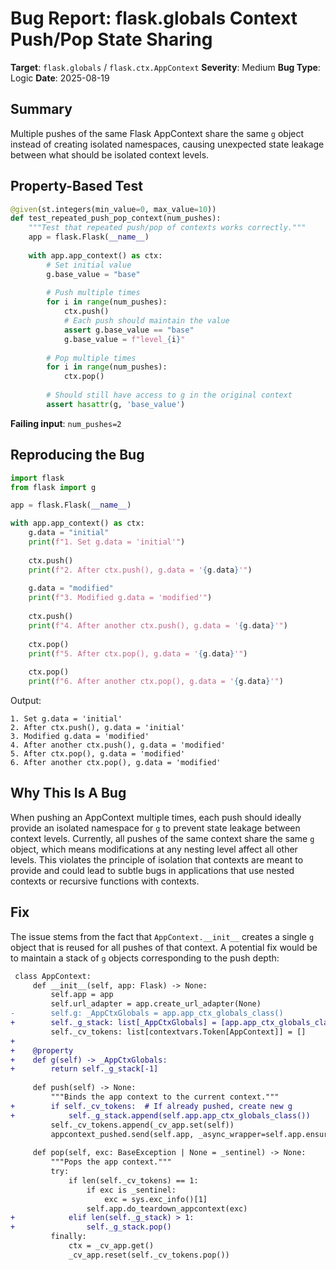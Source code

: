 # Bug Report: flask.globals Context Push/Pop State Sharing

**Target**: `flask.globals` / `flask.ctx.AppContext`
**Severity**: Medium
**Bug Type**: Logic
**Date**: 2025-08-19

## Summary

Multiple pushes of the same Flask AppContext share the same `g` object instead of creating isolated namespaces, causing unexpected state leakage between what should be isolated context levels.

## Property-Based Test

```python
@given(st.integers(min_value=0, max_value=10))
def test_repeated_push_pop_context(num_pushes):
    """Test that repeated push/pop of contexts works correctly."""
    app = flask.Flask(__name__)
    
    with app.app_context() as ctx:
        # Set initial value
        g.base_value = "base"
        
        # Push multiple times
        for i in range(num_pushes):
            ctx.push()
            # Each push should maintain the value
            assert g.base_value == "base"
            g.base_value = f"level_{i}"
        
        # Pop multiple times
        for i in range(num_pushes):
            ctx.pop()
        
        # Should still have access to g in the original context
        assert hasattr(g, 'base_value')
```

**Failing input**: `num_pushes=2`

## Reproducing the Bug

```python
import flask
from flask import g

app = flask.Flask(__name__)

with app.app_context() as ctx:
    g.data = "initial"
    print(f"1. Set g.data = 'initial'")
    
    ctx.push()
    print(f"2. After ctx.push(), g.data = '{g.data}'")
    
    g.data = "modified"
    print(f"3. Modified g.data = 'modified'")
    
    ctx.push()
    print(f"4. After another ctx.push(), g.data = '{g.data}'")
    
    ctx.pop()
    print(f"5. After ctx.pop(), g.data = '{g.data}'")
    
    ctx.pop()
    print(f"6. After another ctx.pop(), g.data = '{g.data}'")
```

Output:
```
1. Set g.data = 'initial'
2. After ctx.push(), g.data = 'initial'
3. Modified g.data = 'modified'
4. After another ctx.push(), g.data = 'modified'
5. After ctx.pop(), g.data = 'modified'
6. After another ctx.pop(), g.data = 'modified'
```

## Why This Is A Bug

When pushing an AppContext multiple times, each push should ideally provide an isolated namespace for `g` to prevent state leakage between context levels. Currently, all pushes of the same context share the same `g` object, which means modifications at any nesting level affect all other levels. This violates the principle of isolation that contexts are meant to provide and could lead to subtle bugs in applications that use nested contexts or recursive functions with contexts.

## Fix

The issue stems from the fact that `AppContext.__init__` creates a single `g` object that is reused for all pushes of that context. A potential fix would be to maintain a stack of `g` objects corresponding to the push depth:

```diff
 class AppContext:
     def __init__(self, app: Flask) -> None:
         self.app = app
         self.url_adapter = app.create_url_adapter(None)
-        self.g: _AppCtxGlobals = app.app_ctx_globals_class()
+        self._g_stack: list[_AppCtxGlobals] = [app.app_ctx_globals_class()]
         self._cv_tokens: list[contextvars.Token[AppContext]] = []
+    
+    @property
+    def g(self) -> _AppCtxGlobals:
+        return self._g_stack[-1]
     
     def push(self) -> None:
         """Binds the app context to the current context."""
+        if self._cv_tokens:  # If already pushed, create new g
+            self._g_stack.append(self.app.app_ctx_globals_class())
         self._cv_tokens.append(_cv_app.set(self))
         appcontext_pushed.send(self.app, _async_wrapper=self.app.ensure_sync)
     
     def pop(self, exc: BaseException | None = _sentinel) -> None:
         """Pops the app context."""
         try:
             if len(self._cv_tokens) == 1:
                 if exc is _sentinel:
                     exc = sys.exc_info()[1]
                 self.app.do_teardown_appcontext(exc)
+            elif len(self._g_stack) > 1:
+                self._g_stack.pop()
         finally:
             ctx = _cv_app.get()
             _cv_app.reset(self._cv_tokens.pop())
```